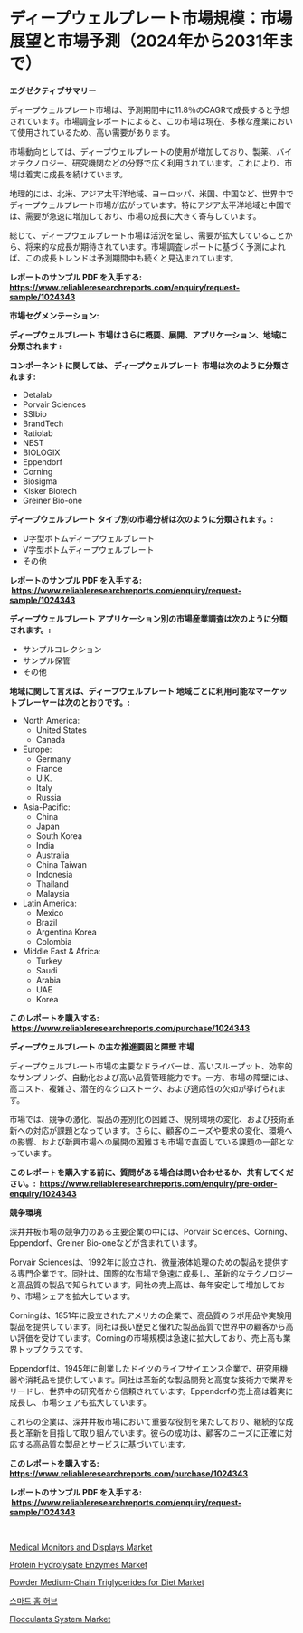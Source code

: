 <p><h1>ディープウェルプレート市場規模：市場展望と市場予測（2024年から2031年まで）</h1></p><p><strong>エグゼクティブサマリー</strong></p>
<p><p>ディープウェルプレート市場は、予測期間中に11.8％のCAGRで成長すると予想されています。市場調査レポートによると、この市場は現在、多様な産業において使用されているため、高い需要があります。</p><p>市場動向としては、ディープウェルプレートの使用が増加しており、製薬、バイオテクノロジー、研究機関などの分野で広く利用されています。これにより、市場は着実に成長を続けています。</p><p>地理的には、北米、アジア太平洋地域、ヨーロッパ、米国、中国など、世界中でディープウェルプレート市場が広がっています。特にアジア太平洋地域と中国では、需要が急速に増加しており、市場の成長に大きく寄与しています。</p><p>総じて、ディープウェルプレート市場は活況を呈し、需要が拡大していることから、将来的な成長が期待されています。市場調査レポートに基づく予測によれば、この成長トレンドは予測期間中も続くと見込まれています。</p></p>
<p><strong>レポートのサンプル PDF を入手する: <a href="https://www.reliableresearchreports.com/enquiry/request-sample/1024343">https://www.reliableresearchreports.com/enquiry/request-sample/1024343</a></strong></p>
<p><strong>市場セグメンテーション:</strong></p>
<p><strong> ディープウェルプレート 市場はさらに概要、展開、アプリケーション、地域に分類されます :</strong></p>
<p><strong>コンポーネントに関しては、 ディープウェルプレート 市場は次のように分類されます: &nbsp;</strong></p>
<p><ul><li>Detalab</li><li>Porvair Sciences</li><li>SSIbio</li><li>BrandTech</li><li>Ratiolab</li><li>NEST</li><li>BIOLOGIX</li><li>Eppendorf</li><li>Corning</li><li>Biosigma</li><li>Kisker Biotech</li><li>Greiner Bio-one</li></ul></p>
<p><strong> ディープウェルプレート タイプ別の市場分析は次のように分類されます。:</strong></p>
<p><ul><li>U字型ボトムディープウェルプレート</li><li>V字型ボトムディープウェルプレート</li><li>その他</li></ul></p>
<p><strong>レポートのサンプル PDF を入手する: &nbsp;<a href="https://www.reliableresearchreports.com/enquiry/request-sample/1024343">https://www.reliableresearchreports.com/enquiry/request-sample/1024343</a></strong></p>
<p><strong> ディープウェルプレート アプリケーション別の市場産業調査は次のように分類されます。:</strong></p>
<p><ul><li>サンプルコレクション</li><li>サンプル保管</li><li>その他</li></ul></p>
<p><strong>地域に関して言えば、ディープウェルプレート 地域ごとに利用可能なマーケットプレーヤーは次のとおりです。:</strong></p>
<p><ul>
    <li>
        North America:
        <ul>
            <li>United States</li>
            <li>Canada</li>
        </ul>
    </li>
    <li>
        Europe:
        <ul>
            <li>Germany</li>
            <li>France</li>
            <li>U.K.</li>
            <li>Italy</li>
            <li>Russia</li>
        </ul>
    </li>
    <li>
        Asia-Pacific:
        <ul>
            <li>China</li>
            <li>Japan</li>
            <li>South Korea</li>
            <li>India</li>
            <li>Australia</li>
            <li>China Taiwan</li>
            <li>Indonesia</li>
            <li>Thailand</li>
            <li>Malaysia</li>
        </ul>
    </li>
    <li>
        Latin America:
        <ul>
            <li>Mexico</li>
            <li>Brazil</li>
            <li>Argentina Korea</li>
            <li>Colombia</li>
        </ul>
    </li>
    <li>
        Middle East & Africa:
        <ul>
            <li>Turkey</li>
            <li>Saudi</li>
            <li>Arabia</li>
            <li>UAE</li>
            <li>Korea</li>
        </ul>
    </li>
    </ul></p>
<p><strong>このレポートを購入する: &nbsp;<a href="https://www.reliableresearchreports.com/purchase/1024343">https://www.reliableresearchreports.com/purchase/1024343</a></strong></p>
<p><strong>ディープウェルプレート の主な推進要因と障壁 市場</strong></p>
<p><p>ディープウェルプレート市場の主要なドライバーは、高いスループット、効率的なサンプリング、自動化および高い品質管理能力です。一方、市場の障壁には、高コスト、複雑さ、潜在的なクロストーク、および適応性の欠如が挙げられます。</p><p>市場では、競争の激化、製品の差別化の困難さ、規制環境の変化、および技術革新への対応が課題となっています。さらに、顧客のニーズや要求の変化、環境への影響、および新興市場への展開の困難さも市場で直面している課題の一部となっています。</p></p>
<p><strong>このレポートを購入する前に、質問がある場合は問い合わせるか、共有してください。:&nbsp; <a href="https://www.reliableresearchreports.com/enquiry/pre-order-enquiry/1024343">https://www.reliableresearchreports.com/enquiry/pre-order-enquiry/1024343</a></strong></p>
<p><strong>競争環境</strong></p>
<p><p>深井井板市場の競争力のある主要企業の中には、Porvair Sciences、Corning、Eppendorf、Greiner Bio-oneなどが含まれています。</p><p>Porvair Sciencesは、1992年に設立され、微量液体処理のための製品を提供する専門企業です。同社は、国際的な市場で急速に成長し、革新的なテクノロジーと高品質の製品で知られています。同社の売上高は、毎年安定して増加しており、市場シェアを拡大しています。</p><p>Corningは、1851年に設立されたアメリカの企業で、高品質のラボ用品や実験用製品を提供しています。同社は長い歴史と優れた製品品質で世界中の顧客から高い評価を受けています。Corningの市場規模は急速に拡大しており、売上高も業界トップクラスです。</p><p>Eppendorfは、1945年に創業したドイツのライフサイエンス企業で、研究用機器や消耗品を提供しています。同社は革新的な製品開発と高度な技術力で業界をリードし、世界中の研究者から信頼されています。Eppendorfの売上高は着実に成長し、市場シェアも拡大しています。</p><p>これらの企業は、深井井板市場において重要な役割を果たしており、継続的な成長と革新を目指して取り組んでいます。彼らの成功は、顧客のニーズに正確に対応する高品質な製品とサービスに基づいています。</p></p>
<p><strong>このレポートを購入する: &nbsp; <a href="https://www.reliableresearchreports.com/purchase/1024343">https://www.reliableresearchreports.com/purchase/1024343</a></strong></p>
<p><strong>レポートのサンプル PDF を入手する: &nbsp;<a href="https://www.reliableresearchreports.com/enquiry/request-sample/1024343">https://www.reliableresearchreports.com/enquiry/request-sample/1024343</a></strong><strong></strong></p>
<p>&nbsp;</p>
<p><p><a href="https://bubble-tree-ea4.notion.site/Global-Medical-Monitors-and-Displays-Market-Size-and-Market-Trends-Insights-and-Projections-from-20-a7254e26ebc346b986727918e68207cc">Medical Monitors and Displays Market</a></p><p><a href="https://github.com/lbird53714/Market-Research-Report-List-3/blob/main/protein-hydrolysate-enzymes-market.md">Protein Hydrolysate Enzymes Market</a></p><p><a href="https://view.publitas.com/reportprime-1/powder-medium-chain-triglycerides-for-diet-market-a-comprehensive-report-of-its-market-share-growth-trends-2024-2031/">Powder Medium-Chain Triglycerides for Diet Market</a></p><p><a href="https://github.com/vdhdwjyp90142/Market-Research-Report-List-1/blob/main/89092171026.md">스마트 홈 허브</a></p><p><a href="https://issuu.com/reportprime-2/docs/flocculants-system-market-size-2030.pptx">Flocculants System Market</a></p></p>